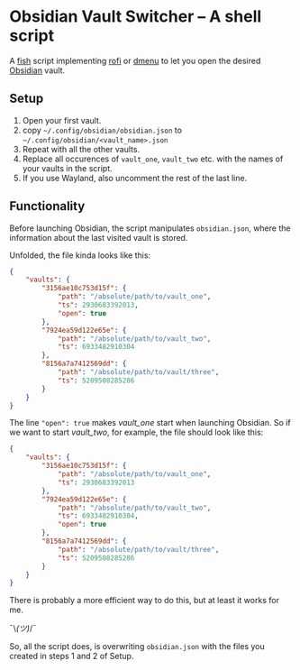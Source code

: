 # Obsidian Vault Switcher – A shell script
A [fish](https://github.com/fish-shell/fish-shell) script implementing [rofi](https://github.com/davatorium/rofi) or [dmenu](https://tools.suckless.org/dmenu) to let you open the desired [Obsidian](https://obsidian.md) vault.

## Setup
1. Open your first vault.
2. copy `~/.config/obsidian/obsidian.json` to `~/.config/obsidian/<vault_name>.json`
3. Repeat with all the other vaults.
4. Replace all occurences of `vault_one`, `vault_two` etc. with the names of your vaults in the script.
5. If you use Wayland, also uncomment the rest of the last line.

## Functionality
Before launching Obsidian, the script manipulates `obsidian.json`, where the information about the last visited vault is stored.

Unfolded, the file kinda looks like this:

```json
{
    "vaults": {
        "3156ae10c753d15f": {
            "path": "/absolute/path/to/vault_one",
            "ts": 2930683392013,
            "open": true
        },
        "7924ea59d122e65e": {
            "path": "/absolute/path/to/vault_two",
            "ts": 6933482910304
        },
        "8156a7a7412569dd": {
            "path": "/absolute/path/to/vault/three",
            "ts": 5209508285286
        }
    }
}
```

The line `"open": true` makes *vault_one* start when launching Obsidian. So if we want to start *vault_two*, for example, the file should look like this:

```json
{
    "vaults": {
        "3156ae10c753d15f": {
            "path": "/absolute/path/to/vault_one",
            "ts": 2930683392013
        },
        "7924ea59d122e65e": {
            "path": "/absolute/path/to/vault_two",
            "ts": 6933482910304,
            "open": true
        },
        "8156a7a7412569dd": {
            "path": "/absolute/path/to/vault/three",
            "ts": 5209508285286
        }
    }
}
```

There is probably a more efficient way to do this, but at least it works for me.

¯\\_(ツ)_/¯

So, all the script does, is overwriting `obsidian.json` with the files you created in steps 1 and 2 of Setup.
